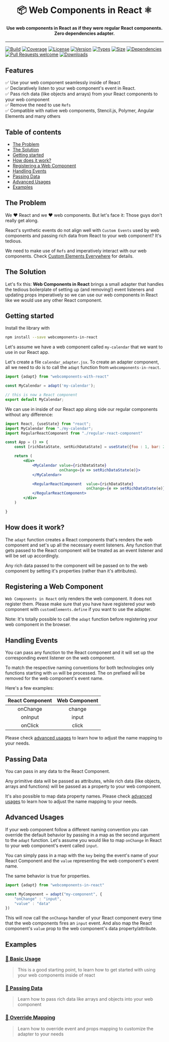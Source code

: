 <h1 align="center">
📦 Web Components in React ⚛️
</h1>

<h4 align="center">
Use web components in React as if they were regular React components. Zero dependencies adapter.
</h4>

<hr>

[![Build](https://img.shields.io/travis/Jibbedi/webcomponents-in-react.svg?style=flat)](https://travis-ci.org/Jibbedi/webcomponents-in-react)
[![Coverage](https://img.shields.io/codecov/c/gh/Jibbedi/webcomponents-in-react.svg?style=flat)](https://codecov.io/gh/Jibbedi/webcomponents-in-react)
[![License](https://img.shields.io/npm/l/webcomponents-in-react.svg?style=flat)](https://github.com/Jibbedi/webcomponents-in-react/blob/master/LICENSE)
[![Version](https://img.shields.io/npm/v/webcomponents-in-react.svg?style=flat)](https://www.npmjs.com/package/webcomponents-in-react)
[![Types](https://img.shields.io/npm/types/webcomponents-in-react.svg?style=flat)](https://www.npmjs.com/package/webcomponents-in-react)
[![Size](https://img.shields.io/bundlephobia/min/webcomponents-in-react.svg?style=flat)](https://www.npmjs.com/package/webcomponents-in-react)
[![Dependencies](https://img.shields.io/badge/Dependencies-None-brightgreen.svg?style=flat)](https://www.npmjs.com/package/webcomponents-in-react)
[![Pull Requests welcome](https://img.shields.io/badge/PRs-welcome-brightgreen.svg?style=flat)](http://makeapullrequest.com/)
[![Downloads](https://img.shields.io/npm/dm/webcomponents-in-react.svg?style=flat)](https://www.npmjs.com/package/webcomponents-in-react)


## Features <!-- omit in toc -->

✅ Use your web component seamlessly inside of React <br>
✅ Declaratively listen to your web component's event in React. <br>
✅ Pass rich data (like objects and arrays) from your React components to your web component<br>
✅ Remove the need to use `Refs`<br>
✅ Compatible with native web components, Stencil.js, Polymer, Angular Elements and many others<br>


## Table of contents <!-- omit in toc -->
- [The Problem](#the-problem)
- [The Solution](#the-solution)
- [Getting started](#getting-started)
- [How does it work?](#how-does-it-work)
- [Registering a Web Component](#registering-a-web-component)
- [Handling Events](#handling-events)
- [Passing Data](#passing-data)
- [Advanced Usages](#advanced-usages)
- [Examples](#examples)


## The Problem

We ❤️ React and we ❤️ web components.
But let's face it: Those guys don't really get along. 

React's synthetic events do not align well with `Custom Events` used by web components and passing rich data from React to your web component? It's tedious.

We need to make use of `Refs` and imperatively interact with our web components.
Check [Custom Elements Everywhere](https://custom-elements-everywhere.com/libraries/react/results/results.html) for details.

## The Solution
Let's fix this:
**Web Components in React** brings a small adapter that handles the 
tedious boilerplate of setting up (and removing!) event listeners and updating props imperatively so we can use our web components in React like we would use any other React component.

## Getting started

Install the library with

```bash
npm install --save webcomponents-in-react
```


Let's assume we have a web component called `my-calendar` that we want to use in our React app. 

Let's create a file `calendar_adapter.jsx`.
To create an adapter component, all we need to do is to call the `adapt` function from `webcomponents-in-react`.

```jsx
import {adapt} from "webcomponents-with-react"

const MyCalendar = adapt('my-calendar');

// this is now a React component
export default MyCalendar;
```

We can use in inside of our React app along side our regular components without any difference:

```jsx
import React, {useState} from "react";
import MyCalendar from "./my-calendar";
import RegularReactComponent from "./regular-react-component"

const App = () => {
    const [richDataState, setRichDataState] = useState({foo : 1, bar: 2});

    return (
        <div>
            <MyCalendar value={richDataState} 
                        onChange={e => setRichDataState(e)}>
            </MyCalendar>

            <RegularReactComponent  value={richDataState} 
                                    onChange={e => setRichDataState(e)}>
            </RegularReactComponent>
        </div>
    )

}

```

## How does it work?

The `adapt` function creates a React components that's renders the web component and set's up all the necessary event listeners. Any function that gets passed to the React component will be treated as an event listener and will be set up accordingly.

Any rich data passed to the component will be passed on to the web component by setting it's properties (rather than it's attributes).

## Registering a Web Component

`Web Components in React` only renders the web component. It does not register them. Please make sure that you have have registered your web component with `customElements.define` if you want to use the adapter.

Note: It's totally possible to call the `adapt` function before registering your web component in the browser.

## Handling Events

You can pass any function to the React component and it will set up the corresponding event listener on the web component.

To match the respective naming conventions for both technologies only functions starting with `on` will be processed. The on prefixed will be removed for the web component's event name.

Here's a few examples:

| React Component | Web Component |
| :-------------: | :-----------: |
|    onChange     |    change     |
|     onInput     |     input     |
|     onClick     |     click     |

Please check [advanced usages](#advanced-usages) to learn how to adjust the name mapping to your needs.


## Passing Data

You can pass in any data to the React Component. 

Any primitive data will be passed as attributes, while rich data (like objects, arrays and functions) will be passed as a property 
to your web component.

It's also possible to map data property names.
Please check [advanced usages](#advanced-usages) to learn how to adjust the name mapping to your needs.


## Advanced Usages

If your web component follow a different naming convention you can override the default behavior by passing in a map as the second argument to the `adapt` function. Let's assume you would like to map `onChange` in React to your web component's event called `input`.

You can simply pass in a map with the `key` being the event's name of your React Component and the `value` representing the web component's event name.

The same behavior is true for properties.

```jsx
import {adapt} from "webcomponents-in-react"

const MyComponent = adapt("my-component", {
    "onChange" : "input",
    "value" : "data"
})
```

This will now call the `onChange` handler of your React component every time that the web components fires an `input` event.
And also map the React component's `value` prop to the web component's data property/attribute.


## Examples

### [🔗 Basic Usage](https://codesandbox.io/s/throbbing-breeze-isr7w)  <!-- omit in toc -->
> This is a good starting point, to learn how to get started with using your web components inside of react

### [🔗 Passing Data](https://codesandbox.io/s/priceless-rosalind-sykw6)  <!-- omit in toc -->
> Learn how to pass rich data like arrays and objects into your web component

### [🔗 Override Mapping](https://codesandbox.io/s/flamboyant-snowflake-047d5)  <!-- omit in toc -->
> Learn how to override event and props mapping to customize the adapter to your needs









